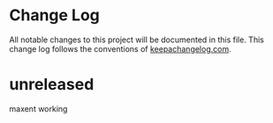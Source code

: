 # Change Log
All notable changes to this project will be documented in this file. This change log follows the conventions of [keepachangelog.com](http://keepachangelog.com/).

# unreleased

maxent working